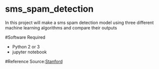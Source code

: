 # sms_spam_detection
<p>In this project will make a sms spam detection model using three different machine learning algorithms and compare their outputs</p>

#Software Required
<ul>
<li>Python 2 or 3</li>
<li>jupyter notebook</li>
</ul>

#Reference
Source:<a href="http://cs229.stanford.edu/proj2013/ShiraniMehr-SMSSpamDetectionUsingMachineLearningApproach.pdf">Stanford<a>
